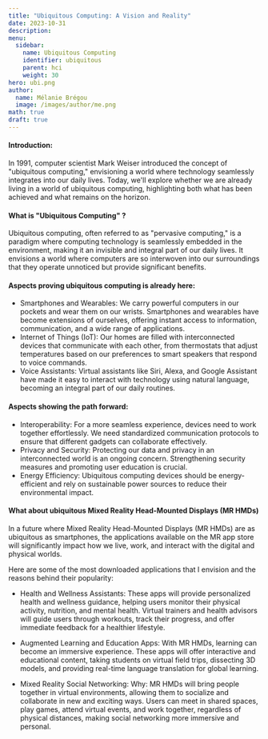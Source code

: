 ```yaml
---
title: "Ubiquitous Computing: A Vision and Reality"
date: 2023-10-31
description: 
menu:
  sidebar:
    name: Ubiquitous Computing
    identifier: ubiquitous
    parent: hci
    weight: 30
hero: ubi.png
author:
  name: Mélanie Brégou 
  image: /images/author/me.png
math: true
draft: true
---
```


#### Introduction:
In 1991, computer scientist Mark Weiser introduced the concept of "ubiquitous computing," envisioning a world where technology seamlessly integrates into our daily lives. Today, we'll explore whether we are already living in a world of ubiquitous computing, highlighting both what has been achieved and what remains on the horizon.

#### What is "Ubiquitous Computing" ?
Ubiquitous computing, often referred to as "pervasive computing," is a paradigm where computing technology is seamlessly embedded in the environment, making it an invisible and integral part of our daily lives. It envisions a world where computers are so interwoven into our surroundings that they operate unnoticed but provide significant benefits.

#### Aspects proving ubiquitous computing is already here:

- Smartphones and Wearables: We carry powerful computers in our pockets and wear them on our wrists. Smartphones and wearables have become extensions of ourselves, offering instant access to information, communication, and a wide range of applications.
- Internet of Things (IoT): Our homes are filled with interconnected devices that communicate with each other, from thermostats that adjust temperatures based on our preferences to smart speakers that respond to voice commands.
- Voice Assistants: Virtual assistants like Siri, Alexa, and Google Assistant have made it easy to interact with technology using natural language, becoming an integral part of our daily routines.

#### Aspects showing the path forward:

- Interoperability: For a more seamless experience, devices need to work together effortlessly. We need standardized communication protocols to ensure that different gadgets can collaborate effectively.
- Privacy and Security: Protecting our data and privacy in an interconnected world is an ongoing concern. Strengthening security measures and promoting user education is crucial.
- Energy Efficiency: Ubiquitous computing devices should be energy-efficient and rely on sustainable power sources to reduce their environmental impact.



#### What about ubiquitous Mixed Reality Head-Mounted Displays (MR HMDs)

In a future where Mixed Reality Head-Mounted Displays (MR HMDs) are as ubiquitous as smartphones, the applications available on the MR app store will significantly impact how we live, work, and interact with the digital and physical worlds. 

Here are some of the most downloaded applications that I envision and the reasons behind their popularity:

- Health and Wellness Assistants:
These apps will provide personalized health and wellness guidance, helping users monitor their physical activity, nutrition, and mental health. Virtual trainers and health advisors will guide users through workouts, track their progress, and offer immediate feedback for a healthier lifestyle.

- Augmented Learning and Education Apps:
With MR HMDs, learning can become an immersive experience. These apps will offer interactive and educational content, taking students on virtual field trips, dissecting 3D models, and providing real-time language translation for global learning. 

- Mixed Reality Social Networking:
Why: MR HMDs will bring people together in virtual environments, allowing them to socialize and collaborate in new and exciting ways. Users can meet in shared spaces, play games, attend virtual events, and work together, regardless of physical distances, making social networking more immersive and personal.
